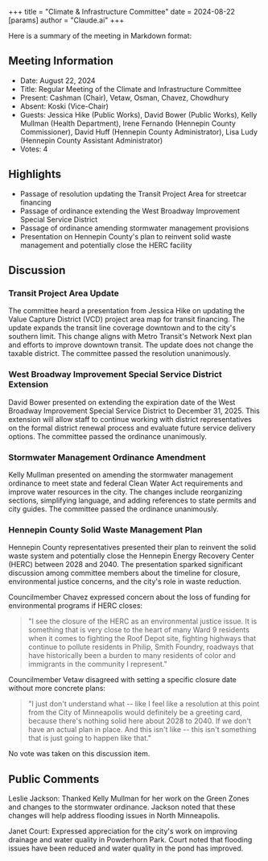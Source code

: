 +++
title = "Climate & Infrastructure Committee"
date = 2024-08-22
[params]
  author = "Claude.ai"
+++

Here is a summary of the meeting in Markdown format:

## Meeting Information
- Date: August 22, 2024
- Title: Regular Meeting of the Climate and Infrastructure Committee
- Present: Cashman (Chair), Vetaw, Osman, Chavez, Chowdhury
- Absent: Koski (Vice-Chair)
- Guests: Jessica Hike (Public Works), David Bower (Public Works), Kelly Mullman (Health Department), Irene Fernando (Hennepin County Commissioner), David Huff (Hennepin County Administrator), Lisa Ludy (Hennepin County Assistant Administrator)
- Votes: 4

## Highlights

- Passage of resolution updating the Transit Project Area for streetcar financing
- Passage of ordinance extending the West Broadway Improvement Special Service District
- Passage of ordinance amending stormwater management provisions
- Presentation on Hennepin County's plan to reinvent solid waste management and potentially close the HERC facility

## Discussion

### Transit Project Area Update

The committee heard a presentation from Jessica Hike on updating the Value Capture District (VCD) project area map for transit financing. The update expands the transit line coverage downtown and to the city's southern limit. This change aligns with Metro Transit's Network Next plan and efforts to improve downtown transit. The update does not change the taxable district. The committee passed the resolution unanimously.

### West Broadway Improvement Special Service District Extension

David Bower presented on extending the expiration date of the West Broadway Improvement Special Service District to December 31, 2025. This extension will allow staff to continue working with district representatives on the formal district renewal process and evaluate future service delivery options. The committee passed the ordinance unanimously.

### Stormwater Management Ordinance Amendment

Kelly Mullman presented on amending the stormwater management ordinance to meet state and federal Clean Water Act requirements and improve water resources in the city. The changes include reorganizing sections, simplifying language, and adding references to state permits and city guides. The committee passed the ordinance unanimously.

### Hennepin County Solid Waste Management Plan

Hennepin County representatives presented their plan to reinvent the solid waste system and potentially close the Hennepin Energy Recovery Center (HERC) between 2028 and 2040. The presentation sparked significant discussion among committee members about the timeline for closure, environmental justice concerns, and the city's role in waste reduction.

Councilmember Chavez expressed concern about the loss of funding for environmental programs if HERC closes:

> "I see the closure of the HERC as an environmental justice issue. It is something that is very close to the heart of many Ward 9 residents when it comes to fighting the Roof Depot site, fighting highways that continue to pollute residents in Philip, Smith Foundry, roadways that have historically been a burden to many residents of color and immigrants in the community I represent."

Councilmember Vetaw disagreed with setting a specific closure date without more concrete plans:

> "I just don't understand what -- like I feel like a resolution at this point from the City of Minneapolis would definitely be a greeting card, because there's nothing solid here about 2028 to 2040. If we don't have an actual plan in place. And this isn't like -- this isn't something that is just going to happen like that."

No vote was taken on this discussion item.

## Public Comments

Leslie Jackson: Thanked Kelly Mullman for her work on the Green Zones and changes to the stormwater ordinance. Jackson noted that these changes will help address flooding issues in North Minneapolis.

Janet Court: Expressed appreciation for the city's work on improving drainage and water quality in Powderhorn Park. Court noted that flooding issues have been reduced and water quality in the pond has improved.
